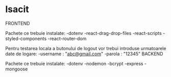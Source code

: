 # lsacit

  FRONTEND

Pachete ce trebuie instalate:
-dotenv
-react-drag-drop-files
-react-scripts
-styled-components
-react-router-dom

  Pentru testarea locala a butonului de logout vor trebui introduse urmatoarele date de logare:
  -username : "abc@gmail.com"
  -parola : "12345"
  BACKEND

Pachete ce trebuie instalate:
-dotenv
-nodemon
-bcrypt
-express
-mongoose


